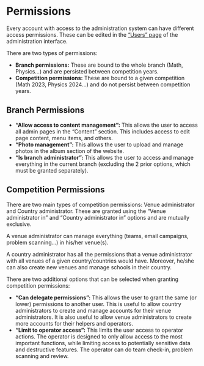 # Permissions

Every account with access to the administration system can have different access permissions. These can be edited in
the [“Users” page](/admin/users/) of the administration interface.

There are two types of permissions:

* **Branch permissions:** These are bound to the whole branch (Math, Physics…) and are persisted between competition
  years.
* **Competition permissions:** These are bound to a given competition (Math 2023, Physics 2024…) and do not persist
  between competition years.

## Branch Permissions

* **“Allow access to content management”:** This allows the user to access all admin pages in the “Content” section.
  This includes access to edit page content, menu items, and others.
* **“Photo management”:** This allows the user to upload and manage photos in the album section of the website.
* **“Is branch administrator”:** This allows the user to access and manage everything in the current branch (excluding
  the 2 prior options, which must be granted separately).

## Competition Permissions

There are two main types of competition permissions: Venue administrator and Country administrator. These are granted
using the “Venue administrator in” and “Country administrator in” options and are mutually exclusive.

A venue administrator can manage everything (teams, email campaigns, problem scanning…) in his/her venue(s).

A country administrator has all the permissions that a venue administrator with all venues of a given country/countries
would have. Moreover, he/she can also create new venues and manage schools in their country.

There are two additional options that can be selected when granting competition permissions:

* **“Can delegate permissions”:** This allows the user to grant the same (or lower) permissions to another user. This is
  useful to allow country administrators to create and manage accounts for their venue administrators. It is also useful
  to allow venue administrators to create more accounts for their helpers and operators.
* **“Limit to operator access”:** This limits the user access to operator actions. The operator is designed to only
  allow access to the most important functions, while limiting access to potentially sensitive data and destructive
  features. The operator can do team check-in, problem scanning and review.
